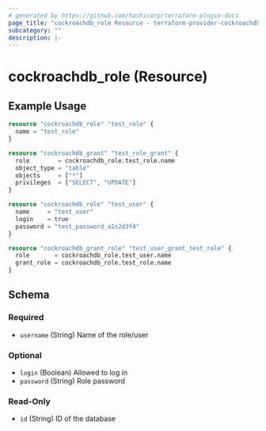 ```yaml
---
# generated by https://github.com/hashicorp/terraform-plugin-docs
page_title: "cockroachdb_role Resource - terraform-provider-cockroachdb"
subcategory: ""
description: |-
---
```


# cockroachdb_role (Resource)

## Example Usage

```terraform
resource "cockroachdb_role" "test_role" {
  name = "test_role"
}

resource "cockroachdb_grant" "test_role_grant" {
  role        = cockroachdb_role.test_role.name
  object_type = "table"
  objects     = ["*"]
  privileges  = ["SELECT", "UPDATE"]
}

resource "cockroachdb_role" "test_user" {
  name     = "test_user"
  login    = true
  password = "test_password_a1s2d3f4"
}

resource "cockroachdb_grant_role" "test_user_grant_test_role" {
  role       = cockroachdb_role.test_user.name
  grant_role = cockroachdb_role.test_role.name
}
```

<!-- schema generated by tfplugindocs -->

## Schema

### Required

- `username` (String) Name of the role/user

### Optional

- `login` (Boolean) Allowed to log in
- `password` (String) Role password

### Read-Only

- `id` (String) ID of the database
